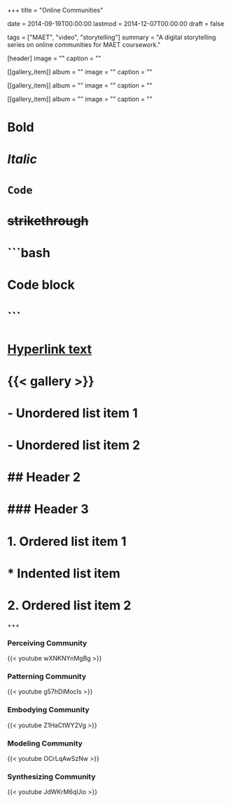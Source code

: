 +++
title = "Online Communities"

date = 2014-09-19T00:00:00
lastmod = 2014-12-07T00:00:00
draft = false

tags = ["MAET", "video", "storytelling"]
summary = "A digital storytelling series on online communities for MAET coursework."

[header]
image = ""
caption = ""

[[gallery_item]]
album = ""
image = ""
caption = ""

[[gallery_item]]
album = ""
image = ""
caption = ""

[[gallery_item]]
album = ""
image = ""
caption = ""

# **Bold**
# *Italic*
# `Code`
# ~~strikethrough~~

# ```bash
# Code block
# ```
        
# [Hyperlink text](https://themes.gohugo.io/theme/academic/)
# {{< gallery >}}

# - Unordered list item 1
# - Unordered list item 2

# ## Header 2
# ### Header 3

# 1. Ordered list item 1
#    * Indented list item
# 2. Ordered list item 2

+++

### Perceiving Community

{{< youtube wXNKNYnMgBg >}}

### Patterning Community

{{< youtube g57hDiMocIs >}}

### Embodying Community

{{< youtube Z1HaCtWY2Vg >}}

### Modeling Community

{{< youtube OCrLqAwSzNw >}}

### Synthesizing Community

{{< youtube JdWKrM6qUio >}}